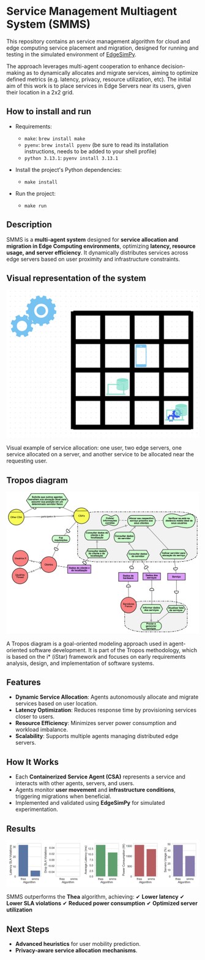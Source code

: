 # Service Management Multiagent System (SMMS)

This repository contains an service management algorithm for cloud and edge computing service placement and migration, designed for running and testing in the simulated environment of [EdgeSimPy](https://github.com/EdgeSimPy/EdgeSimPy).

The approach leverages multi-agent cooperation to enhance decision-making as to dynamically allocates and migrate services, aiming to optimize defined metrics (e.g. latency, privacy, resource utilization, etc). The initial aim of this work is to place services in Edge Servers near its users, given their location in a 2x2 grid.

## How to install and run

- Requirements:

  - `make`: `brew install make`
  - `pyenv`: `brew install pyenv` (be sure to read its installation instructions, needs to be added to your shell profile)
  - `python 3.13.1`: `pyenv install 3.13.1`

- Install the project's Python dependencies:

  - `make install`

- Run the project:
  - `make run`

## Description

SMMS is a **multi-agent system** designed for **service allocation and migration in Edge Computing environments**, optimizing **latency, resource usage, and server efficiency**. It dynamically distributes services across edge servers based on user proximity and infrastructure constraints.

## Visual representation of the system

![](docs/alocacao-servicos.png)

Visual example of service allocation: one user, two edge servers, one service allocated on a server, and another service to be allocated near the requesting user.

## Tropos diagram

![](docs/mod-tropos-architectural.png)

A Tropos diagram is a goal-oriented modeling approach used in agent-oriented software development. It is part of the Tropos methodology, which is based on the i\* (iStar) framework and focuses on early requirements analysis, design, and implementation of software systems.

## Features

- **Dynamic Service Allocation**: Agents autonomously allocate and migrate services based on user location.
- **Latency Optimization**: Reduces response time by provisioning services closer to users.
- **Resource Efficiency**: Minimizes server power consumption and workload imbalance.
- **Scalability**: Supports multiple agents managing distributed edge servers.

## How It Works

- Each **Containerized Service Agent (CSA)** represents a service and interacts with other agents, servers, and users.
- Agents monitor **user movement** and **infrastructure conditions**, triggering migrations when beneficial.
- Implemented and validated using **EdgeSimPy** for simulated experimentation.

## Results

![](docs/thea-vs-smms.png)

SMMS outperforms the **Thea** algorithm, achieving:
✔ **Lower latency**
✔ **Lower SLA violations**
✔ **Reduced power consumption**
✔ **Optimized server utilization**

## **Next Steps**

- **Advanced heuristics** for user mobility prediction.
- **Privacy-aware service allocation mechanisms**.
